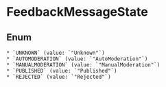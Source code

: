 # FeedbackMessageState

## Enum

    * `UNKNOWN` (value: `"Unknown"`)
    * `AUTOMODERATION` (value: `"AutoModeration"`)
    * `MANUALMODERATION` (value: `"ManualModeration"`)
    * `PUBLISHED` (value: `"Published"`)
    * `REJECTED` (value: `"Rejected"`)
